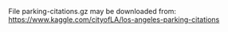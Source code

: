 File parking-citations.gz may be downloaded from:
https://www.kaggle.com/cityofLA/los-angeles-parking-citations
